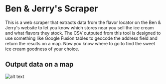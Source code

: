Ben & Jerry's Scraper
=====================
This is a web scraper that extracts data from the flavor locator on the Ben & Jerry's website to let you know which stores near you sell the ice cream and what flavors they stock. The CSV outputed from this tool is designed to use something like Google Fusion tables to geocode the address field and return the results on a map. Now you know where to go to find the sweet ice cream goodness of your choice.

## Output data on a map

![alt text](https://www.filepicker.io/api/file/DY0jGIcVR2qTMKViN4mW "Ben & Jerry's scraper preview")

